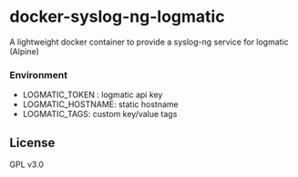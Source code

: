 # docker-syslog-ng-logmatic
A lightweight docker container to provide a syslog-ng service for logmatic (Alpine)

### Environment
* LOGMATIC_TOKEN : logmatic api key
* LOGMATIC_HOSTNAME: static hostname
* LOGMATIC_TAGS: custom key/value tags

License
----
GPL v3.0
